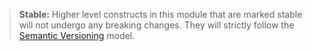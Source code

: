 > **Stable:** Higher level constructs in this module that are marked stable will not undergo any breaking changes. They will strictly follow the [Semantic Versioning](https://semver.org/) model.